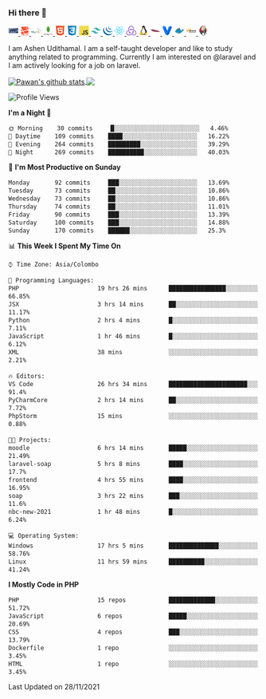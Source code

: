 ### Hi there 👋

<a align="center" href="https://github.com/ashenud"> <img width="20px" src="https://raw.githubusercontent.com/devicons/devicon/master/icons/php/php-original.svg" alt="ashenud: PHP" /> <img width="18px" src="https://raw.githubusercontent.com/devicons/devicon/master/icons/laravel/laravel-plain-wordmark.svg" alt="ashenud: Laravel" /> <img width="20px" src="https://raw.githubusercontent.com/devicons/devicon/master/icons/mysql/mysql-original-wordmark.svg" alt="ashenud: MySQL" /> <img width="20px" src="https://raw.githubusercontent.com/devicons/devicon/master/icons/mongodb/mongodb-original-wordmark.svg" alt="ashenud: mongoDB" />  <img width="20px" src="https://raw.githubusercontent.com/devicons/devicon/master/icons/html5/html5-original.svg" alt="ashenud: HTML5" /> <img width="20px" src="https://raw.githubusercontent.com/devicons/devicon/master/icons/css3/css3-original.svg" alt="ashenud: CSS3" /> <img width="20px" src="https://raw.githubusercontent.com/devicons/devicon/master/icons/javascript/javascript-original.svg" alt="ashenud: Javascript" /> <img width="20px" src="https://raw.githubusercontent.com/devicons/devicon/master/icons/tailwindcss/tailwindcss-plain.svg" alt="ashenud: Tailwindcss" /> <img width="20px" src="https://raw.githubusercontent.com/devicons/devicon/master/icons/jquery/jquery-original.svg" alt="ashenud: Jquery" /> <img width="20px" src="https://raw.githubusercontent.com/devicons/devicon/master/icons/react/react-original.svg" alt="ashenud: React" /> <img width="20px" src="https://raw.githubusercontent.com/devicons/devicon/master/icons/redux/redux-original.svg" alt="ashenud: Redux" /> <img width="20px" src="https://raw.githubusercontent.com/devicons/devicon/master/icons/linux/linux-original.svg" alt="ashenud: Linux" /> <img width="20px" src="https://raw.githubusercontent.com/devicons/devicon/master/icons/apache/apache-original.svg" alt="ashenud: Apache" /> <img width="20px" src="https://raw.githubusercontent.com/devicons/devicon/master/icons/vagrant/vagrant-original.svg" alt="ashenud: Vagrant" /> <img width="20px" src="https://raw.githubusercontent.com/devicons/devicon/master/icons/docker/docker-original.svg" alt="ashenud: Docker" /> <img width="20px" src="https://raw.githubusercontent.com/devicons/devicon/master/icons/amazonwebservices/amazonwebservices-original-wordmark.svg" alt="ashenud: AWS" /> <img width="20px" src="https://raw.githubusercontent.com/devicons/devicon/master/icons/jenkins/jenkins-original.svg" alt="ashenud: Jenkins" /> </a>

I am Ashen Udithamal. I am a self-taught developer and like to study anything related to programming. Currently I am interested on @laravel and I am actively looking for a job on laravel.

<a href="https://github.com/ashenud">
    <img height="150px" align="center" src="https://github-readme-stats.vercel.app/api?username=ashenud&show_icons=true&theme=nord&line_height=27" alt="Pawan's github stats"/>
</a>
<a href="https://github.com/ashenud">
    <img height="150px" align="center" src="https://github-readme-stats.vercel.app/api/top-langs/?username=ashenud&theme=nord&layout=compact&langs_count=6" />
</a>

<!--START_SECTION:waka-->
![Profile Views](http://img.shields.io/badge/Profile%20Views-18-blue)

**I'm a Night 🦉** 

```text
🌞 Morning    30 commits     █░░░░░░░░░░░░░░░░░░░░░░░░   4.46% 
🌆 Daytime    109 commits    ████░░░░░░░░░░░░░░░░░░░░░   16.22% 
🌃 Evening    264 commits    █████████░░░░░░░░░░░░░░░░   39.29% 
🌙 Night      269 commits    ██████████░░░░░░░░░░░░░░░   40.03%

```
📅 **I'm Most Productive on Sunday** 

```text
Monday       92 commits     ███░░░░░░░░░░░░░░░░░░░░░░   13.69% 
Tuesday      73 commits     ██░░░░░░░░░░░░░░░░░░░░░░░   10.86% 
Wednesday    73 commits     ██░░░░░░░░░░░░░░░░░░░░░░░   10.86% 
Thursday     74 commits     ██░░░░░░░░░░░░░░░░░░░░░░░   11.01% 
Friday       90 commits     ███░░░░░░░░░░░░░░░░░░░░░░   13.39% 
Saturday     100 commits    ███░░░░░░░░░░░░░░░░░░░░░░   14.88% 
Sunday       170 commits    ██████░░░░░░░░░░░░░░░░░░░   25.3%

```


📊 **This Week I Spent My Time On** 

```text
⌚︎ Time Zone: Asia/Colombo

💬 Programming Languages: 
PHP                      19 hrs 26 mins      ████████████████░░░░░░░░░   66.85% 
JSX                      3 hrs 14 mins       ██░░░░░░░░░░░░░░░░░░░░░░░   11.17% 
Python                   2 hrs 4 mins        █░░░░░░░░░░░░░░░░░░░░░░░░   7.11% 
JavaScript               1 hr 46 mins        █░░░░░░░░░░░░░░░░░░░░░░░░   6.12% 
XML                      38 mins             ░░░░░░░░░░░░░░░░░░░░░░░░░   2.21%

🔥 Editors: 
VS Code                  26 hrs 34 mins      ██████████████████████░░░   91.4% 
PyCharmCore              2 hrs 14 mins       ██░░░░░░░░░░░░░░░░░░░░░░░   7.72% 
PhpStorm                 15 mins             ░░░░░░░░░░░░░░░░░░░░░░░░░   0.88%

🐱‍💻 Projects: 
moodle                   6 hrs 14 mins       █████░░░░░░░░░░░░░░░░░░░░   21.49% 
laravel-soap             5 hrs 8 mins        ████░░░░░░░░░░░░░░░░░░░░░   17.7% 
frontend                 4 hrs 55 mins       ████░░░░░░░░░░░░░░░░░░░░░   16.95% 
soap                     3 hrs 22 mins       ███░░░░░░░░░░░░░░░░░░░░░░   11.6% 
nbc-new-2021             1 hr 48 mins        █░░░░░░░░░░░░░░░░░░░░░░░░   6.24%

💻 Operating System: 
Windows                  17 hrs 5 mins       ██████████████░░░░░░░░░░░   58.76% 
Linux                    11 hrs 59 mins      ██████████░░░░░░░░░░░░░░░   41.24%

```

**I Mostly Code in PHP** 

```text
PHP                      15 repos            █████████████░░░░░░░░░░░░   51.72% 
JavaScript               6 repos             █████░░░░░░░░░░░░░░░░░░░░   20.69% 
CSS                      4 repos             ███░░░░░░░░░░░░░░░░░░░░░░   13.79% 
Dockerfile               1 repo              ░░░░░░░░░░░░░░░░░░░░░░░░░   3.45% 
HTML                     1 repo              ░░░░░░░░░░░░░░░░░░░░░░░░░   3.45%

```



 Last Updated on 28/11/2021
<!--END_SECTION:waka-->
